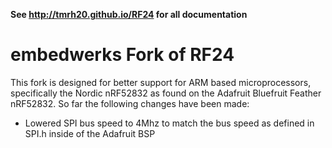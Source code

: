 
**See http://tmrh20.github.io/RF24 for all documentation**

embedwerks Fork of RF24
=======================

This fork is designed for better support for ARM based microprocessors, specifically the Nordic nRF52832 as found on the Adafruit Bluefruit Feather nRF52832. So far the following changes have been made:

* Lowered SPI bus speed to 4Mhz to match the bus speed as defined in SPI.h inside of the Adafruit BSP
